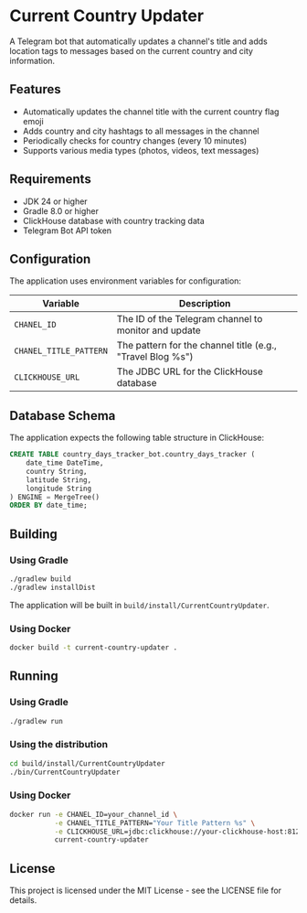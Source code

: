 # Current Country Updater

A Telegram bot that automatically updates a channel's title and adds location tags to messages based on the current country and city information.

## Features

- Automatically updates the channel title with the current country flag emoji
- Adds country and city hashtags to all messages in the channel
- Periodically checks for country changes (every 10 minutes)
- Supports various media types (photos, videos, text messages)

## Requirements

- JDK 24 or higher
- Gradle 8.0 or higher
- ClickHouse database with country tracking data
- Telegram Bot API token

## Configuration

The application uses environment variables for configuration:

| Variable | Description |
|----------|-------------|
| `CHANEL_ID` | The ID of the Telegram channel to monitor and update |
| `CHANEL_TITLE_PATTERN` | The pattern for the channel title (e.g., "Travel Blog %s") |
| `CLICKHOUSE_URL` | The JDBC URL for the ClickHouse database |

## Database Schema

The application expects the following table structure in ClickHouse:

```sql
CREATE TABLE country_days_tracker_bot.country_days_tracker (
    date_time DateTime,
    country String,
    latitude String,
    longitude String
) ENGINE = MergeTree()
ORDER BY date_time;
```

## Building

### Using Gradle

```bash
./gradlew build
./gradlew installDist
```

The application will be built in `build/install/CurrentCountryUpdater`.

### Using Docker

```bash
docker build -t current-country-updater .
```

## Running

### Using Gradle

```bash
./gradlew run
```

### Using the distribution

```bash
cd build/install/CurrentCountryUpdater
./bin/CurrentCountryUpdater
```

### Using Docker

```bash
docker run -e CHANEL_ID=your_channel_id \
           -e CHANEL_TITLE_PATTERN="Your Title Pattern %s" \
           -e CLICKHOUSE_URL=jdbc:clickhouse://your-clickhouse-host:8123/default \
           current-country-updater
```

## License

This project is licensed under the MIT License - see the LICENSE file for details.